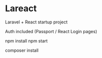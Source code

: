# Lareact

Laravel + React startup project

Auth included (Passport / React Login pages)

npm install 
npm start

composer install
